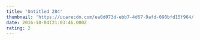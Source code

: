 ```yaml
---
title: 'Untitled 284'
thumbnail: 'https://ucarecdn.com/ea0d073d-ebb7-4d67-9afd-090bfd15f964/'
date: 2016-10-04T21:03:46.000Z
rating: 2
---
```

